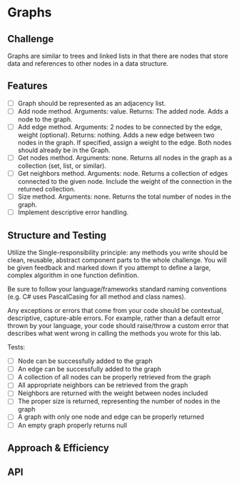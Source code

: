 # Graphs

## Challenge

Graphs are similar to trees and linked lists in that there are nodes that store data and references to other nodes in a data structure.

## Features

- [ ] Graph should be represented as an adjacency list.
- [ ] Add node method. Arguments: value. Returns: The added node. Adds a node to the graph.
- [ ] Add edge method. Arguments: 2 nodes to be connected by the edge, weight (optional). Returns: nothing. Adds a new edge between two nodes in the graph. If specified, assign a weight to the edge. Both nodes should already be in the Graph.
- [ ] Get nodes method. Arguments: none. Returns all nodes in the graph as a collection (set, list, or similar).
- [ ] Get neighbors method. Arguments: node. Returns a collection of edges connected to the given node. Include the weight of the connection in the returned collection.
- [ ] Size method. Arguments: none. Returns the total number of nodes in the graph.
- [ ] Implement descriptive error handling.

## Structure and Testing

Utilize the Single-responsibility principle: any methods you write should be clean, reusable, abstract component parts to the whole challenge. You will be given feedback and marked down if you attempt to define a large, complex algorithm in one function definition.

Be sure to follow your language/frameworks standard naming conventions (e.g. C# uses PascalCasing for all method and class names).

Any exceptions or errors that come from your code should be contextual, descriptive, capture-able errors. For example, rather than a default error thrown by your language, your code should raise/throw a custom error that describes what went wrong in calling the methods you wrote for this lab.

Tests:

- [ ] Node can be successfully added to the graph
- [ ] An edge can be successfully added to the graph
- [ ] A collection of all nodes can be properly retrieved from the graph
- [ ] All appropriate neighbors can be retrieved from the graph
- [ ] Neighbors are returned with the weight between nodes included
- [ ] The proper size is returned, representing the number of nodes in the graph
- [ ] A graph with only one node and edge can be properly returned
- [ ] An empty graph properly returns null

## Approach & Efficiency
<!-- What approach did you take? Why? What is the Big O space/time for this approach? -->

## API
<!-- Description of each method publicly available in your Graph -->
